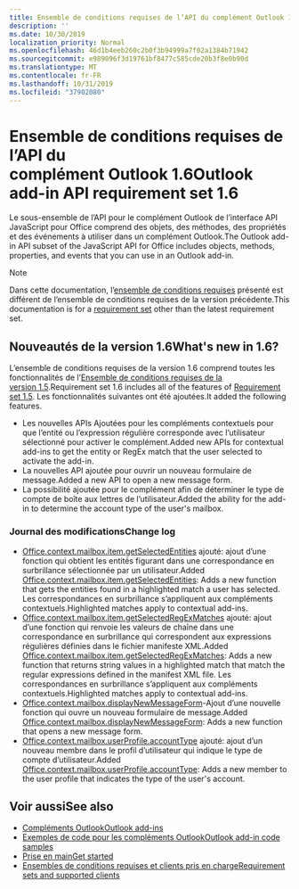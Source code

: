 ```yaml
---
title: Ensemble de conditions requises de l’API du complément Outlook 1.6
description: ''
ms.date: 10/30/2019
localization_priority: Normal
ms.openlocfilehash: 46d1b4eeb260c2b0f3b94999a7f02a1384b71942
ms.sourcegitcommit: e989096f3d19761bf8477c585cde20b3f8e0b90d
ms.translationtype: MT
ms.contentlocale: fr-FR
ms.lasthandoff: 10/31/2019
ms.locfileid: "37902080"
---
```

# <a name="outlook-add-in-api-requirement-set-16"></a><span data-ttu-id="8e6e6-102">Ensemble de conditions requises de l’API du complément Outlook 1.6</span><span class="sxs-lookup"><span data-stu-id="8e6e6-102">Outlook add-in API requirement set 1.6</span></span>

<span data-ttu-id="8e6e6-103">Le sous-ensemble de l’API pour le complément Outlook de l’interface API JavaScript pour Office comprend des objets, des méthodes, des propriétés et des événements à utiliser dans un complément Outlook.</span><span class="sxs-lookup"><span data-stu-id="8e6e6-103">The Outlook add-in API subset of the JavaScript API for Office includes objects, methods, properties, and events that you can use in an Outlook add-in.</span></span>

> [!NOTE]
> <span data-ttu-id="8e6e6-104">Dans cette documentation, l’[ensemble de conditions requises](/office/dev/add-ins/reference/requirement-sets/outlook-api-requirement-sets) présenté est différent de l’ensemble de conditions requises de la version précédente.</span><span class="sxs-lookup"><span data-stu-id="8e6e6-104">This documentation is for a [requirement set](/office/dev/add-ins/reference/requirement-sets/outlook-api-requirement-sets) other than the latest requirement set.</span></span>

## <a name="whats-new-in-16"></a><span data-ttu-id="8e6e6-105">Nouveautés de la version 1.6</span><span class="sxs-lookup"><span data-stu-id="8e6e6-105">What's new in 1.6?</span></span>

<span data-ttu-id="8e6e6-106">L’ensemble de conditions requises de la version 1.6 comprend toutes les fonctionnalités de l’[Ensemble de conditions requises de la version 1.5](../requirement-set-1.5/outlook-requirement-set-1.5.md).</span><span class="sxs-lookup"><span data-stu-id="8e6e6-106">Requirement set 1.6 includes all of the features of [Requirement set 1.5](../requirement-set-1.5/outlook-requirement-set-1.5.md).</span></span> <span data-ttu-id="8e6e6-107">Les fonctionnalités suivantes ont été ajoutées.</span><span class="sxs-lookup"><span data-stu-id="8e6e6-107">It added the following features.</span></span>

- <span data-ttu-id="8e6e6-108">Les nouvelles APIs Ajoutées pour les compléments contextuels pour que l’entité ou l’expression régulière corresponde avec l’utilisateur sélectionné pour activer le complément.</span><span class="sxs-lookup"><span data-stu-id="8e6e6-108">Added new APIs for contextual add-ins to get the entity or RegEx match that the user selected to activate the add-in.</span></span>
- <span data-ttu-id="8e6e6-109">La nouvelles API ajoutée pour ouvrir un nouveau formulaire de message.</span><span class="sxs-lookup"><span data-stu-id="8e6e6-109">Added a new API to open a new message form.</span></span>
- <span data-ttu-id="8e6e6-110">La possibilité ajoutée pour le complément afin de déterminer le type de compte de boîte aux lettres de l’utilisateur.</span><span class="sxs-lookup"><span data-stu-id="8e6e6-110">Added the ability for the add-in to determine the account type of the user's mailbox.</span></span>

### <a name="change-log"></a><span data-ttu-id="8e6e6-111">Journal des modifications</span><span class="sxs-lookup"><span data-stu-id="8e6e6-111">Change log</span></span>

- <span data-ttu-id="8e6e6-112">[Office.context.mailbox.item.getSelectedEntities](office.context.mailbox.item.md#getselectedentities--entities) ajouté: ajout d’une fonction qui obtient les entités figurant dans une correspondance en surbrillance sélectionnée par un utilisateur.</span><span class="sxs-lookup"><span data-stu-id="8e6e6-112">Added [Office.context.mailbox.item.getSelectedEntities](office.context.mailbox.item.md#getselectedentities--entities): Adds a new function that gets the entities found in a highlighted match a user has selected.</span></span> <span data-ttu-id="8e6e6-113">Les correspondances en surbrillance s’appliquent aux compléments contextuels.</span><span class="sxs-lookup"><span data-stu-id="8e6e6-113">Highlighted matches apply to contextual add-ins.</span></span>
- <span data-ttu-id="8e6e6-114">[Office.context.mailbox.item.getSelectedRegExMatches](office.context.mailbox.item.md#getselectedregexmatches--object) ajouté: ajout d’une fonction qui renvoie les valeurs de chaîne dans une correspondance en surbrillance qui correspondent aux expressions régulières définies dans le fichier manifeste XML.</span><span class="sxs-lookup"><span data-stu-id="8e6e6-114">Added [Office.context.mailbox.item.getSelectedRegExMatches](office.context.mailbox.item.md#getselectedregexmatches--object): Adds a new function that returns string values in a highlighted match that match the regular expressions defined in the manifest XML file.</span></span> <span data-ttu-id="8e6e6-115">Les correspondances en surbrillance s’appliquent aux compléments contextuels.</span><span class="sxs-lookup"><span data-stu-id="8e6e6-115">Highlighted matches apply to contextual add-ins.</span></span>
- <span data-ttu-id="8e6e6-116">[Office.context.mailbox.displayNewMessageForm](office.context.mailbox.md#displaynewmessageformparameters)-Ajout d’une nouvelle fonction qui ouvre un nouveau formulaire de message.</span><span class="sxs-lookup"><span data-stu-id="8e6e6-116">Added [Office.context.mailbox.displayNewMessageForm](office.context.mailbox.md#displaynewmessageformparameters): Adds a new function that opens a new message form.</span></span>
- <span data-ttu-id="8e6e6-117">[Office.context.mailbox.userProfile.accountType](office.context.mailbox.userprofile.md#accounttype-string) ajouté: ajout d’un nouveau membre dans le profil d’utilisateur qui indique le type de compte d’utilisateur.</span><span class="sxs-lookup"><span data-stu-id="8e6e6-117">Added [Office.context.mailbox.userProfile.accountType](office.context.mailbox.userprofile.md#accounttype-string): Adds a new member to the user profile that indicates the type of the user's account.</span></span>

## <a name="see-also"></a><span data-ttu-id="8e6e6-118">Voir aussi</span><span class="sxs-lookup"><span data-stu-id="8e6e6-118">See also</span></span>

- [<span data-ttu-id="8e6e6-119">Compléments Outlook</span><span class="sxs-lookup"><span data-stu-id="8e6e6-119">Outlook add-ins</span></span>](/outlook/add-ins/)
- [<span data-ttu-id="8e6e6-120">Exemples de code pour les compléments Outlook</span><span class="sxs-lookup"><span data-stu-id="8e6e6-120">Outlook add-in code samples</span></span>](https://developer.microsoft.com/outlook/gallery/?filterBy=Outlook,Samples,Add-ins)
- [<span data-ttu-id="8e6e6-121">Prise en main</span><span class="sxs-lookup"><span data-stu-id="8e6e6-121">Get started</span></span>](/outlook/add-ins/quick-start)
- [<span data-ttu-id="8e6e6-122">Ensembles de conditions requises et clients pris en charge</span><span class="sxs-lookup"><span data-stu-id="8e6e6-122">Requirement sets and supported clients</span></span>](../../requirement-sets/outlook-api-requirement-sets.md)
